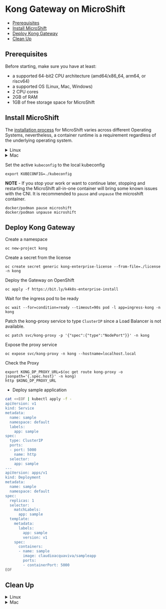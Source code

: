 # Kong Gateway on MicroShift
- [Prerequisites](#prerequisites)
- [Install MicroShift](#install-microshift)
- [Deploy Kong Gateway](#deploy-kong-gateway)
- [Clean Up](#clean-up)

## Prerequisites
Before starting, make sure you have at least:
- a supported 64-bit2 CPU architecture (amd64/x86_64, arm64, or riscv64)
- a supported OS (Linux, Mac, Windows)
- 2 CPU cores
- 2GB of RAM
- 1GB of free storage space for MicroShift 

## Install MicroShift
The [installation process](https://microshift.io/docs/getting-started/#using-microshift-for-application-development) for MicroShift varies across different Operating Systems, nevertheless, a container runtime is a requirement regardless of the underlying operating system.

<details>
  <summary>Linux</summary>
  Run MicroShift ephemerally using:

  ```bash
  command -v setsebool >/dev/null 2>&1 || sudo setsebool -P container_manage_cgroup true
  sudo podman run -d --rm --name microshift --privileged -v microshift-data:/var/lib -p 6443:6443 quay.io/microshift/microshift-aio:latest
  ```

  Access the MicroShift environment on using the `oc` client installed on the host:

  ```bash
  sudo podman cp microshift:/var/lib/microshift/resources/kubeadmin/kubeconfig ./kubeconfig
  oc get all -A --kubeconfig ./kubeconfig
  ```
</details>

<details>
  <summary>Mac</summary>
  Run MicroShift ephemerally using:

  ```bash
  docker run -d --rm --name microshift --privileged -v microshift-data:/var/lib -p 6443:6443 quay.io/microshift/microshift-aio:latest
  ```

  Access the MicroShift environment on using the `oc` client installed on the host:

  ```bash
  docker cp microshift:/var/lib/microshift/resources/kubeadmin/kubeconfig ./kubeconfig
  oc get all -A --kubeconfig ./kubeconfig
  ```
</details>

Set the active `kubeconfig` to the local kubeconfig
```
export KUBECONFIG=./kubeconfig
```


**NOTE** - If you stop your work or want to continue later, stopping and restarting the MicroShift all-in-one container will bring some known issues with the CNI. It is recommended to `pause` and `unpause` the microshift container.
```
docker/podman pause microshift
docker/podman unpause microshift
```

## Deploy Kong Gateway
Create a namespace
```
oc new-project kong
```

Create a secret from the license
```
oc create secret generic kong-enterprise-license --from-file=./license -n kong 
```

Deploy the Gateway on OpenShift
```
oc apply -f https://bit.ly/k4k8s-enterprise-install
```

Wait for the ingress pod to be ready
```
oc wait --for=condition=ready --timeout=90s pod -l app=ingress-kong -n kong
```

Patch the kong-proxy service to type `ClusterIP` since a Load Balancer is not available.
```
oc patch svc/kong-proxy -p '{"spec":{"type":"NodePort"}}' -n kong
```

Expose the proxy service
```
oc expose svc/kong-proxy -n kong --hostname=localhost.local
```

Check the Proxy
```
export KONG_DP_PROXY_URL=$(oc get route kong-proxy -o jsonpath='{.spec.host}' -n kong)
http $KONG_DP_PROXY_URL
```


- Deploy sample application

```bash
cat <<EOF | kubectl apply -f -
apiVersion: v1
kind: Service
metadata:
  name: sample
  namespace: default
  labels:
    app: sample
spec:
  type: ClusterIP
  ports:
  - port: 5000
    name: http
  selector:
    app: sample
---
apiVersion: apps/v1
kind: Deployment
metadata:
  name: sample
  namespace: default
spec:
  replicas: 1
  selector:
    matchLabels:
      app: sample
  template:
    metadata:
      labels:
        app: sample
        version: v1
    spec:
      containers:
      - name: sample
        image: claudioacquaviva/sampleapp
        ports:
        - containerPort: 5000
EOF
```

## Clean Up
<details>
  <summary>Linux</summary>
  Prune Docker if you don't have anything important running:

  ```bash
  sudo podman system prune -a -f
  ```

  Prune the volumes if do not need them:

  ```bash
  sudo podman volume prune -f
  ```
</details>

<details>
  <summary>Mac</summary>
  Prune Docker if you don't have anything important running:

  ```bash
  docker system prune -a -f
  ```

  Prune the volumes if do not need them:

  ```bash
  docker volume prune -f
  ```
</details>
